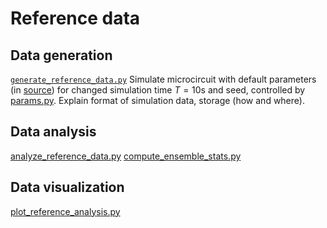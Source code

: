 # Reference data

## Data generation
[`generate_reference_data.py`](generate_reference_data.py)
Simulate microcircuit with default parameters (in [source](../src/microcircuit/)) for changed simulation time $T = 10$s and seed, controlled by [params.py](params.py).
Explain format of simulation data, storage (how and where).

## Data analysis
[analyze_reference_data.py](analyze_reference_data.py)
[compute_ensemble_stats.py](compute_ensemble_stats.py)

## Data visualization
[plot_reference_analysis.py](plot_reference_analysis.py)
